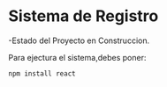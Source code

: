 <h1>Sistema de Registro</h1>

-Estado del Proyecto en Construccion.

Para ejectura el sistema,debes poner:

```npm install react ```
